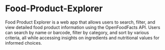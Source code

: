 # Food-Product-Explorer
Food Product Explorer is a web app that allows users to search, filter, and view detailed food product information using the OpenFoodFacts API. Users can search by name or barcode, filter by category, and sort by various criteria, all while accessing insights on ingredients and nutritional values for informed choices.
